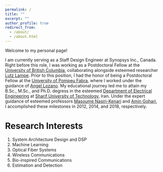 ```yaml
---
permalink: /
title: ""
excerpt: ""
author_profile: true
redirect_from: 
  - /about/
  - /about.html
---  
```

Welcome to my personal page!

I am currently serving as a Staff Design Engineer at Synopsys Inc., Canada. Right before this role, I was working as a Postdoctoral Fellow at the [University of British Columbia](https://www.ubc.ca/), collaborating alongside esteemed researcher [Lutz Lampe](https://people.ece.ubc.ca/lampe/). Prior to this position, I had the honor of being a Postdoctoral Fellow at the [University of Pompeu Fabra](https://www.upf.edu/en/), where I worked under the guidance of [Angel Lozano](https://www.upf.edu/web/angel-lozano). My educational journey led me to attain my B.Sc., M.Sc., and Ph.D. degress in the esteemed [Department of Electrical Engineering](https://www.ee.sharif.edu/en/) at [Sharif University of Technology](https://www.ee.sharif.edu/en/), Iran. Under the expert guidance of esteemed professors [Masoume Nasiri-Kenari](http://ee.sharif.ir/~mnasiri/) and [Amin Gohari](https://www.ie.cuhk.edu.hk/people/gohari.shtml), I accomplished these milestones in 2012, 2014, and 2018, respectively. 


Research Interests
======
1. System Architecture Design and DSP
1. Machine Learning
2. Optical Fiber Systems
3. Wireless Communications
4. Bio-inspired Communications
5. Estimation and Detection
